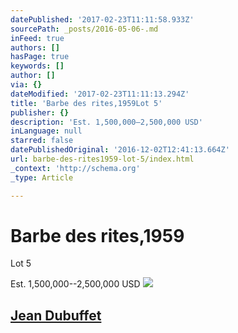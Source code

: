 ```yaml
---
datePublished: '2017-02-23T11:11:58.933Z'
sourcePath: _posts/2016-05-06-.md
inFeed: true
authors: []
hasPage: true
keywords: []
author: []
via: {}
dateModified: '2017-02-23T11:11:13.294Z'
title: 'Barbe des rites,1959Lot 5'
publisher: {}
description: 'Est. 1,500,000–2,500,000 USD'
inLanguage: null
starred: false
datePublishedOriginal: '2016-12-02T12:41:13.664Z'
url: barbe-des-rites1959-lot-5/index.html
_context: 'http://schema.org'
_type: Article

---
```

# Barbe des rites,1959  
Lot 5

Est. 1,500,000--2,500,000 USD
![](https://s3-us-west-2.amazonaws.com/the-grid-img/p/4043d05d7c3199ac27a92ef23e09523f325a894f.png)

## [Jean Dubuffet][0]

[0]: http://www.artnet.com/auction-houses/phillips-newyork/artist-jean-dubuffet/